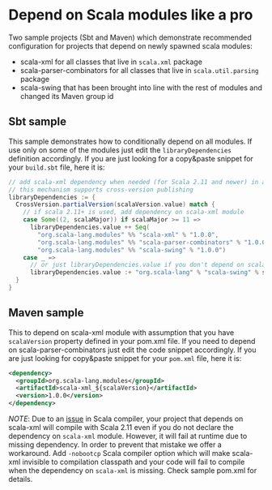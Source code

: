 # Depend on Scala modules like a pro

Two sample projects (Sbt and Maven) which demonstrate recommended configuration for projects that depend on newly spawned scala modules:

  * scala-xml for all classes that live in `scala.xml` package
  * scala-parser-combinators for all classes that live in `scala.util.parsing` package
  * scala-swing that has been brought into line with the rest of modules and changed its Maven group id

## Sbt sample

This sample demonstrates how to conditionally depend on all modules. If use only on some of the modules just edit the `libraryDependencies` definition accordingly. If you are just looking for a copy&paste snippet for your `build.sbt` file, here it is:

```scala
// add scala-xml dependency when needed (for Scala 2.11 and newer) in a robust way
// this mechanism supports cross-version publishing
libraryDependencies := {
  CrossVersion.partialVersion(scalaVersion.value) match {
    // if scala 2.11+ is used, add dependency on scala-xml module
    case Some((2, scalaMajor)) if scalaMajor >= 11 =>
      libraryDependencies.value ++ Seq(
        "org.scala-lang.modules" %% "scala-xml" % "1.0.0",
        "org.scala-lang.modules" %% "scala-parser-combinators" % "1.0.0",
        "org.scala-lang.modules" %% "scala-swing" % "1.0.0")
    case _ =>
      // or just libraryDependencies.value if you don't depend on scala-swing
      libraryDependencies.value :+ "org.scala-lang" % "scala-swing" % scalaVersion.value
  }
}
```

## Maven sample

This to depend on scala-xml module with assumption that you have `scalaVersion` property defined in your pom.xml file. If you need to depend on scala-parser-combinators just edit the code snippet accordingly. If you are just looking for copy&paste snippet for your `pom.xml` file, here it is:

```xml
<dependency>
  <groupId>org.scala-lang.modules</groupId>
  <artifactId>scala-xml_${scalaVersion}</artifactId>
  <version>1.0.0</version>
</dependency>
```

*NOTE*: Due to an [issue](https://issues.scala-lang.org/browse/SI-8358) in Scala compiler, your project that depends on scala-xml will compile with Scala 2.11 even if you do not declare the dependency on `scala-xml` module. However, it will fail at runtime due to missing dependency. In order to prevent that mistake we offer a workaround. Add `-nobootcp` Scala compiler option which will make scala-xml invisible to compilation classpath and your code will fail to compile when the dependency on `scala-xml` is missing. Check sample pom.xml for details.
